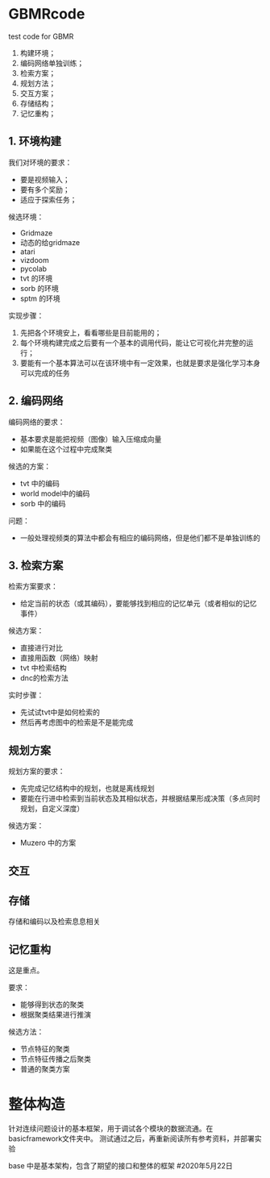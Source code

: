 # GBMRcode
test code for GBMR

1. 构建环境；
2. 编码网络单独训练；
3. 检索方案；
4. 规划方法；
5. 交互方案；
6. 存储结构；
7. 记忆重构；

## 1. 环境构建

我们对环境的要求：
+ 要是视频输入；
+ 要有多个奖励；
+ 适应于探索任务；

候选环境：
+ Gridmaze
+ 动态的给gridmaze
+ atari
+ vizdoom
+ pycolab
+ tvt 的环境
+ sorb 的环境
+ sptm 的环境


实现步骤：
1. 先把各个环境安上，看看哪些是目前能用的；
2. 每个环境构建完成之后要有一个基本的调用代码，能让它可视化并完整的运行；
3. 要能有一个基本算法可以在该环境中有一定效果，也就是要求是强化学习本身可以完成的任务

## 2. 编码网络

编码网络的要求：
+ 基本要求是能把视频（图像）输入压缩成向量
+ 如果能在这个过程中完成聚类

候选的方案：
+ tvt 中的编码
+ world model中的编码
+ sorb 中的编码

问题：
+ 一般处理视频类的算法中都会有相应的编码网络，但是他们都不是单独训练的

## 3. 检索方案

检索方案要求：

+ 给定当前的状态（或其编码），要能够找到相应的记忆单元（或者相似的记忆事件）

候选方案：

+ 直接进行对比
+ 直接用函数（网络）映射
+ tvt 中检索结构
+ dnc的检索方法

实时步骤：
+ 先试试tvt中是如何检索的
+ 然后再考虑图中的检索是不是能完成

## 规划方案

规划方案的要求：
+ 先完成记忆结构中的规划，也就是离线规划
+ 要能在行进中检索到当前状态及其相似状态，并根据结果形成决策（多点同时规划，自定义深度）

候选方案：
+ Muzero 中的方案

## 交互


## 存储 

存储和编码以及检索息息相关

## 记忆重构

这是重点。

要求：
+ 能够得到状态的聚类
+ 根据聚类结果进行推演

候选方法：
+ 节点特征的聚类
+ 节点特征传播之后聚类
+ 普通的聚类方案

# 整体构造

针对连续问题设计的基本框架，用于调试各个模块的数据流通。在basicframework文件夹中。
测试通过之后，再重新阅读所有参考资料，并部署实验


base 中是基本架构，包含了期望的接口和整体的框架 #2020年5月22日